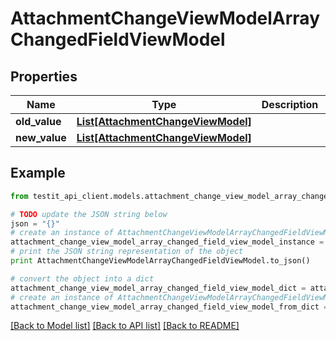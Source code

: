 # AttachmentChangeViewModelArrayChangedFieldViewModel


## Properties
Name | Type | Description | Notes
------------ | ------------- | ------------- | -------------
**old_value** | [**List[AttachmentChangeViewModel]**](AttachmentChangeViewModel.md) |  | [optional] 
**new_value** | [**List[AttachmentChangeViewModel]**](AttachmentChangeViewModel.md) |  | [optional] 

## Example

```python
from testit_api_client.models.attachment_change_view_model_array_changed_field_view_model import AttachmentChangeViewModelArrayChangedFieldViewModel

# TODO update the JSON string below
json = "{}"
# create an instance of AttachmentChangeViewModelArrayChangedFieldViewModel from a JSON string
attachment_change_view_model_array_changed_field_view_model_instance = AttachmentChangeViewModelArrayChangedFieldViewModel.from_json(json)
# print the JSON string representation of the object
print AttachmentChangeViewModelArrayChangedFieldViewModel.to_json()

# convert the object into a dict
attachment_change_view_model_array_changed_field_view_model_dict = attachment_change_view_model_array_changed_field_view_model_instance.to_dict()
# create an instance of AttachmentChangeViewModelArrayChangedFieldViewModel from a dict
attachment_change_view_model_array_changed_field_view_model_from_dict = AttachmentChangeViewModelArrayChangedFieldViewModel.from_dict(attachment_change_view_model_array_changed_field_view_model_dict)
```
[[Back to Model list]](../README.md#documentation-for-models) [[Back to API list]](../README.md#documentation-for-api-endpoints) [[Back to README]](../README.md)


